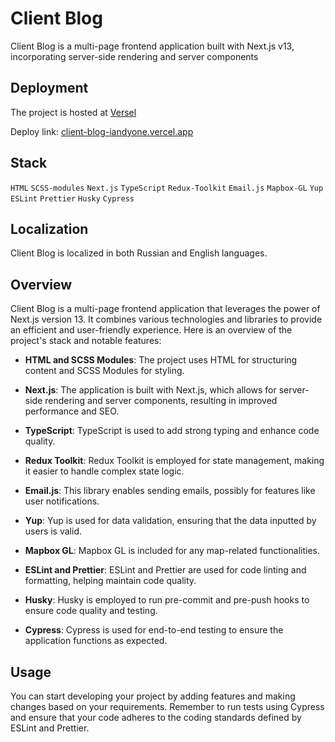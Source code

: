 # Client Blog

Client Blog is a multi-page frontend application built with Next.js v13, incorporating server-side rendering and server components

## Deployment

The project is hosted at [Versel](https://vercel.com)

Deploy link: [client-blog-iandyone.vercel.app](https://client-blog-iandyone.vercel.app/)

## Stack

`HTML` `SCSS-modules` `Next.js` `TypeScript` `Redux-Toolkit` `Email.js` `Mapbox-GL` `Yup` `ESLint` `Prettier` `Husky` `Cypress`

## Localization

Client Blog is localized in both Russian and English languages.

## Overview

Client Blog is a multi-page frontend application that leverages the power of Next.js version 13. It combines various technologies and libraries to provide an efficient and user-friendly experience. Here is an overview of the project's stack and notable features:

- **HTML and SCSS Modules**: The project uses HTML for structuring content and SCSS Modules for styling.

- **Next.js**: The application is built with Next.js, which allows for server-side rendering and server components, resulting in improved performance and SEO.

- **TypeScript**: TypeScript is used to add strong typing and enhance code quality.

- **Redux Toolkit**: Redux Toolkit is employed for state management, making it easier to handle complex state logic.

- **Email.js**: This library enables sending emails, possibly for features like user notifications.

- **Yup**: Yup is used for data validation, ensuring that the data inputted by users is valid.

- **Mapbox GL**: Mapbox GL is included for any map-related functionalities.

- **ESLint and Prettier**: ESLint and Prettier are used for code linting and formatting, helping maintain code quality.

- **Husky**: Husky is employed to run pre-commit and pre-push hooks to ensure code quality and testing.

- **Cypress**: Cypress is used for end-to-end testing to ensure the application functions as expected.

## Usage

You can start developing your project by adding features and making changes based on your requirements. Remember to run tests using Cypress and ensure that your code adheres to the coding standards defined by ESLint and Prettier.




